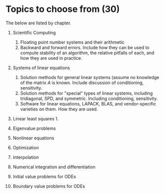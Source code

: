 # Topics to choose from (30)

The below are listed by chapter. 

1.  Scientific Computing
	1. Floating point number systems and their arithmetic
	2. Backward and forward errors. Include how they can be used to compute stability of an algorithm, the relative pitfalls of each, and how they are used in practice.

2. Systems of linear equations
	1. Solution methods for general linear systems (assume no knowledge of the matrix $A$ is known. Include discussion of conditioning, sensitivity.
	2. Solution methods for "special" types of linear systems, including tridiagonal, SPD, and symmetric. Including conditioning, sensitivity.
	3. Software for linear equations, LAPACK, BLAS, and vendor-specific varieties on them. How they are used. 

3. Linear least squares
	1.

4. Eigenvalue problems

5. Nonlinear equations

6. Optimization

7. Interpolation

8. Numerical integration and differentiation

9. Initial value problems for ODEs

10. Boundary value problems for ODEs 
